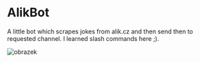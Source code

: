 # AlikBot
A little bot which scrapes jokes from alik.cz and then send then to requested channel. I learned slash commands here ;).

![obrazek](https://user-images.githubusercontent.com/81693148/204823101-1500482b-12a5-44a5-a516-8859f48f31aa.png)
